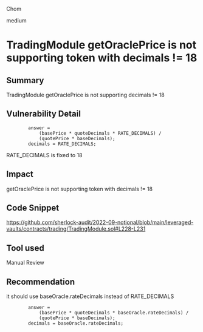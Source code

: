 Chom

medium

# TradingModule getOraclePrice is not supporting token with decimals != 18

## Summary
TradingModule getOraclePrice is not supporting decimals != 18

## Vulnerability Detail
```solidity
        answer =
            (basePrice * quoteDecimals * RATE_DECIMALS) /
            (quotePrice * baseDecimals);
        decimals = RATE_DECIMALS;
```

RATE_DECIMALS is fixed to 18

## Impact
getOraclePrice is not supporting token with decimals != 18

## Code Snippet

https://github.com/sherlock-audit/2022-09-notional/blob/main/leveraged-vaults/contracts/trading/TradingModule.sol#L228-L231

## Tool used

Manual Review

## Recommendation
it should use baseOracle.rateDecimals instead of RATE_DECIMALS

```solidity
        answer =
            (basePrice * quoteDecimals * baseOracle.rateDecimals) /
            (quotePrice * baseDecimals);
        decimals = baseOracle.rateDecimals;
```
